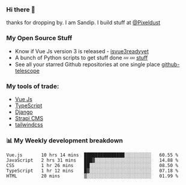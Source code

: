 ### Hi there 👋

thanks for dropping by.
I am Sandip. I build stuff at [@Pixeldust](github.com/pixeldust-in/)

###  **My Open Source Stuff**

 - Know if Vue Js version 3 is released -  [isvue3readyyet](https://github.com/sandiprb/isvue3readyyet)
 - A bunch of Python scripts to get stuff done 💤 💤 [stuff](https://github.com/sandiprb/stuff)
 - See all your starred Github repositories at one single place [github-telescope](https://github.com/sandiprb/github-telescope)



###  **My tools of trade:**
 - [Vue Js](https://github.com/vuejs/vue/)
 - [TypeScript](https://github.com/microsoft/TypeScript)
 - [Django](github.com/django/django)
 - [Strapi CMS](github.com/strapi/strapi)
 - [tailwindcss](https://github.com/tailwindlabs/tailwindcss)


###  📊 **My Weekly development breakdown**
<!--START_SECTION:waka-->
```text
Vue.js       10 hrs 14 mins  ███████████████░░░░░░░░░░   60.55 % 
JavaScript   2 hrs 31 mins   ███▓░░░░░░░░░░░░░░░░░░░░░   14.88 % 
CSS          1 hr 26 mins    ██░░░░░░░░░░░░░░░░░░░░░░░   08.50 % 
TypeScript   1 hr 12 mins    █▓░░░░░░░░░░░░░░░░░░░░░░░   07.18 % 
HTML         20 mins         ▒░░░░░░░░░░░░░░░░░░░░░░░░   01.99 % 
```
<!--END_SECTION:waka-->
